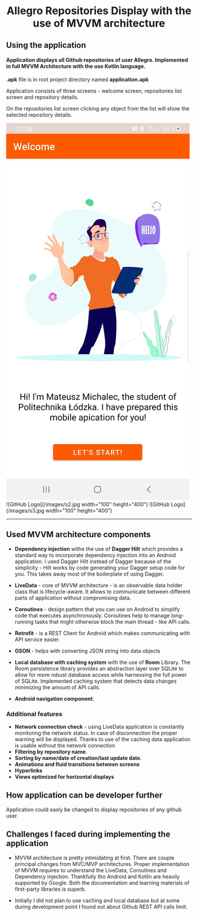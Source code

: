 <h1 align="center">Allegro Repositories Display with the use of MVVM architecture</h1>




## Using the application

####  Application displays all Github repositories of user Allegro. Implemented in full MVVM Architecture with the use Kotlin language.

**.apk** file is in root project directory named **application.apk**

Application consists of three screens - welcome screen, repositories list screen and repository details.

On the repositories list screen clicking any object from the list will show the selected repository details.


![Alt text](/images/s1.jpg )
![GitHub Logo](/images/s2.jpg width="100" height="400") 
![GitHub Logo](/images/s3.jpg width="100" height="400") 


--------------------------------------------------

## Used MVVM architecture components

- **Dependency injection** withe the use of **Dagger Hilt** which provides a standard way to incorporate dependency injection into an Android application. I used Dagger Hilt instead of Dagger because of the simplicity - Hilt works by code generating your Dagger setup code for you. This takes away most of the boilerplate of using Dagger.

- **LiveData** - core of MVVM architecture - is an observable data holder class that is lifecycle-aware. It allows to communicate between different parts of application without compromising data.
- **Coroutines** - design pattern that you can use on Android to simplify code that executes asynchronously. Coroutines help to manage long-running tasks that might otherwise block the main thread - like API calls.
-  **Retrofit** - is a REST Client for Android which makes communicating with API service easier. 
- **GSON** - helps with converting JSON string into data objects
- **Local database with caching system** with the use of **Room** Library. The Room persistence library provides an abstraction layer over SQLite to allow for more robust database access while harnessing the full power of SQLite. Implemented caching system that detects data changes minimizing the amount of API calls.

- **Android navigation component**.

### Additional features
- **Network connection check** - using LiveData application is constantly monitoring the network status. In case of disconnection the proper warning will be displayed. Thanks to use of the caching data application is usable without the network connection
- **Filtering by repository name**.
- **Sorting by name/date of creation/last update date**.
- **Animations and fluid transitions between screens**
- **Hyperlinks**
- **Views optimized for horizontal displays**


## How application can be developer further

Application could easly be changed to display repositories of any github user. 

## Challenges I faced during implementing the application
- MVVM architecture is pretty intimidating at first. There are couple principal changes from MVC/MVP architectures. Proper implementation of MVVM requires to understand the LiveData, Coroutines and Dependency injection. Thankfully tho Android and Kotlin are heavily supported by Google. Both the documentation and learning materials of first-party libraries is superb.

- Initially I did not plan to use caching and local database but at some during development point I found out about Github REST API calls limit.





